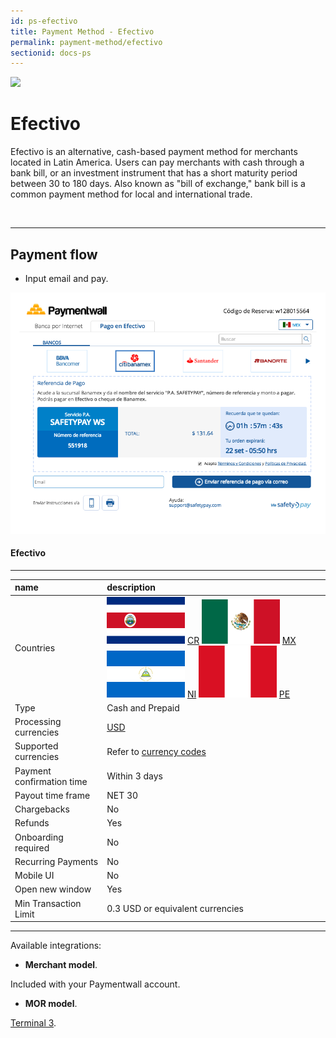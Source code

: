 ```yaml
---
id: ps-efectivo
title: Payment Method - Efectivo
permalink: payment-method/efectivo
sectionid: docs-ps
---
```


<div class="docs-ps-header">
    <div class="docs-ps-logo">
        <img src="https://api.paymentwall.com/images/ps_logos/pm_safetypaycash.png">
    </div>
    <h1>Efectivo</h1>
</div>

<div class="docs-ps-body" markdown="1">

<div class="docs-ps-instructions" markdown="1">

Efectivo is an alternative, cash-based payment method for merchants located in Latin America. Users can pay merchants with cash through a bank bill, or an investment instrument that has a short maturity period between 30 to 180 days. Also known as "bill of exchange," bank bill is a common payment method for local and international trade.

<br>

***

## Payment flow

* Input email and pay.

<div class="docs-img">
    <img src="/textures/pic/payment-system/cash-and-prepaid/efectivo.png">
</div>

</div>


<div class="docs-ps-attributes" markdown="1">
<div class="docs-ps-attributes-body" markdown="1">

#### Efectivo

***

|name|description|
|:--|:--|
|Countries|<img class="flags" src="/textures/pic/flags/north_america/costa_rica.png"> [CR](https://en.wikipedia.org/wiki/Costa_Rica) <img class="flags" src="/textures/pic/flags/north_america/mexico.png"> [MX](https://en.wikipedia.org/wiki/Mexico) <img class="flags" src="/textures/pic/flags/north_america/nicaragua.png"> [NI](https://en.wikipedia.org/wiki/Nicaragua) <img class="flags" src="/textures/pic/flags/south_america/peru.png"> [PE](https://en.wikipedia.org/wiki/Peru)|
|Type|Cash and Prepaid|
|Processing currencies|[USD](https://en.wikipedia.org/wiki/United_States_dollar)|
|Supported currencies|Refer to [currency codes](/reference/currencies)|
|Payment confirmation time|Within 3 days|
|Payout time frame| NET 30|
|Chargebacks|No|
|Refunds|Yes|
|Onboarding required| No|
|Recurring Payments|No|
|Mobile UI|No|
|Open new window|Yes|
|Min Transaction Limit|0.3 USD or equivalent currencies|

***

Available integrations:

* **Merchant model**.

Included with your Paymentwall account.

* **MOR model**.

[Terminal 3](https://www.terminal3.com/).

</div>
</div>

</div>
